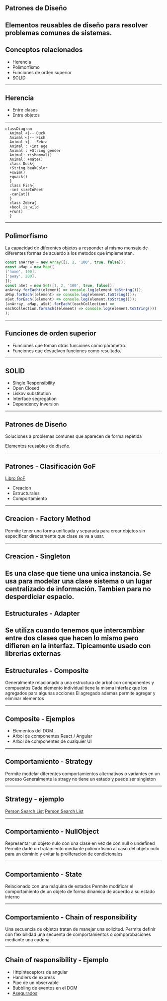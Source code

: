 ## Patrones de Diseño
Elementos reusables de diseño para resolver problemas comunes de sistemas.
---
## Conceptos relacionados

+ Herencia
+ Polimorfismo
+ Funciones de orden superior
+ SOLID

---
## Herencia

+ Entre clases
+ Entre objetos
---
  ```mermaid
classDiagram
    Animal <|-- Duck
    Animal <|-- Fish
    Animal <|-- Zebra
    Animal : +int age
    Animal : +String gender
    Animal: +isMammal()
    Animal: +mate()
    class Duck{
    +String beakColor
    +swim()
    +quack()
    }
    class Fish{
    -int sizeInFeet
    -canEat()
    }
    class Zebra{
    +bool is_wild
    +run()
    }
```
---
## Polimorfismo
La capacidad de diferentes objetos a responder al mismo mensaje de diferentes formas de acuerdo a los metodos que implementan.
```js
const anArray = new Array([1, 2, '100', true, false]);
const aMap = new Map([
['home', 100],
['away', 200],
]);
const aSet = new Set([1, 2, '100', true, false]);
anArray.forEach((element) => console.log(element.toString()));
aMap.forEach((element) => console.log(element.toString()));
aSet.forEach((element) => console.log(element.toString()));
[anArray, aMap, aSet].forEach((eachCollection) =>
eachCollection.forEach((element) => console.log(element.toString()))
);
```

---
## Funciones de orden superior

+ Funciones que toman otras funciones como parametro.
+ Funciones que devuelven funciones como resultado.

---
  ## SOLID

  + Single Responsibility
  + Open Closed
  + Liskov substitution
  + Interface segregation
  + Dependency Inversion
---
## Patrones de Diseño

Soluciones a problemas comunes que aparecen de forma repetida

Elementos reusables de diseño.

---
## Patrones - Clasificación GoF

  [Libro GoF](https://www.amazon.com/-/es/Gamma-Erich-ebook/dp/B000SEIBB8)

  + Creacion
  + Estructurales
  + Comportamiento
---
## Creacion - Factory Method

  Permite tener una forma unificada y separada para crear objetos sin especificar directamente que clase se va a usar.

---
## Creacion - Singleton

  Es una clase que tiene una unica instancia.
  Se usa para modelar una clase sistema o un lugar centralizado de información.
  Tambien para no desperdiciar espacio.
---
## Estructurales - Adapter

Se utiliza cuando tenemos que intercambiar entre dos clases que hacen lo mismo pero difieren en la interfaz.
Tipicamente usado con librerias externas
---
## Estructurales - Composite

Generalmente relacionado a una estructura de arbol con componentes y compuestos
Cada elemento individual tiene la misma interfaz que los agregados para algunas acciones
  El agregado ademas permite agregar y eliminar elementos

---
## Composite - Ejemplos

  + Elementos del DOM
  + Arbol de componentes React / Angular
  + Arbol de componentes de cualquier UI

---
## Comportamiento - Strategy

Permite modelar diferentes comportamientos alternativos o variantes en un proceso
  Generalmente la stragy no tiene un estado y puede ser singleton

---
## Strategy  - ejemplo

[Person Search List](https://dev.azure.com/sancristobalCTD/EdgETeam/_git/Portal.FE.Home?path=%2Flibs%2Fpas-common-ui%2Fsrc%2Flib%2Fcomponents%2Fperson-search-list%2Fperson-search-list.component.ts&_a=contents&version=GBmaster)
[Person Search List](https://dev.azure.com/sancristobalCTD/EdgETeam/_git/Portal.FE.Home?path=%2Flibs%2Fpas-common-ui%2Fsrc%2Flib%2Fcomponents%2Fperson-search-list%2Fperson-search-list.component.ts&_a=contents&version=GBmaster)

---
## Comportamiento - NullObject

Representar un objeto nulo con una clase en vez de con null o undefined
Permite darle un tratamiento mediante polimorfismo al caso del objeto nulo para un dominio y evitar la proliferacion de condicionales

---
## Comportamiento - State

Relacionado con una máquina de estados
Permite modificar el comportamiento de un objeto de forma dinamica de acuerdo a su estado interno

---
## Comportamiento - Chain of responsibility

Una secuencia de objetos tratan de manejar una solicitud.
Permite definir con flexibilidad una secuenta de comportamientos o comporobaciones mediante una cadena

---
## Chain of responsibility - Ejemplo

+ HttpInteceptors de angular
+ Handlers de express
+ Pipe de un observable
+ Bubbling de eventos en el DOM
+ [Asegurados](https://dev.azure.com/sancristobalCTD/EdgETeam/_git/portalasegurado-web-autogestion?path=/src/app/shared/models/claim-group/abstract-claim-group-handler.ts&_a=contents&version=GBmaster)
